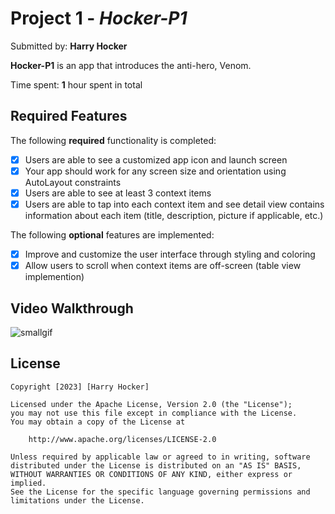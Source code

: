 # Project 1 - *Hocker-P1*

Submitted by: **Harry Hocker**

**Hocker-P1** is an app that introduces the anti-hero, Venom. 

Time spent: **1** hour spent in total

## Required Features

The following **required** functionality is completed:

- [X] Users are able to see a customized app icon and launch screen
- [X] Your app should work for any screen size and orientation using AutoLayout constraints
- [X] Users are able to see at least 3 context items
- [X] Users are able to tap into each context item and see detail view contains information about each item (title, description, picture if applicable, etc.)
 
The following **optional** features are implemented:

- [X] Improve and customize the user interface through styling and coloring
- [X] Allow users to scroll when context items are off-screen (table view implemention)

## Video Walkthrough

![smallgif](https://user-images.githubusercontent.com/69062179/216741588-4e5691de-e28a-4993-b53c-a056c9b3729a.gif)

## License

    Copyright [2023] [Harry Hocker]

    Licensed under the Apache License, Version 2.0 (the "License");
    you may not use this file except in compliance with the License.
    You may obtain a copy of the License at

        http://www.apache.org/licenses/LICENSE-2.0

    Unless required by applicable law or agreed to in writing, software
    distributed under the License is distributed on an "AS IS" BASIS,
    WITHOUT WARRANTIES OR CONDITIONS OF ANY KIND, either express or implied.
    See the License for the specific language governing permissions and
    limitations under the License.
